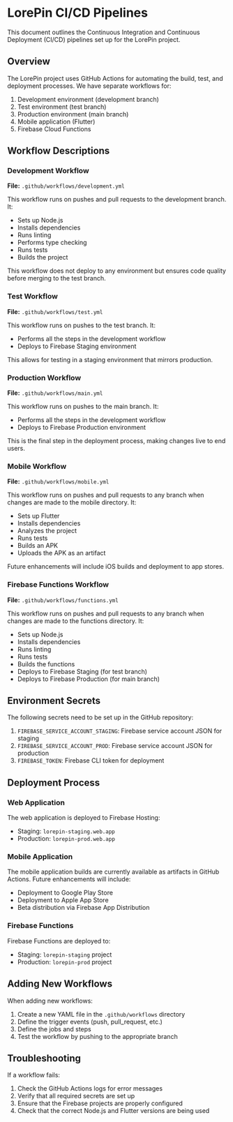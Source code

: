 # LorePin CI/CD Pipelines

This document outlines the Continuous Integration and Continuous Deployment (CI/CD) pipelines set up for the LorePin project.

## Overview

The LorePin project uses GitHub Actions for automating the build, test, and deployment processes. We have separate workflows for:

1. Development environment (development branch)
2. Test environment (test branch)
3. Production environment (main branch)
4. Mobile application (Flutter)
5. Firebase Cloud Functions

## Workflow Descriptions

### Development Workflow

**File:** `.github/workflows/development.yml`

This workflow runs on pushes and pull requests to the development branch. It:
- Sets up Node.js
- Installs dependencies
- Runs linting
- Performs type checking
- Runs tests
- Builds the project

This workflow does not deploy to any environment but ensures code quality before merging to the test branch.

### Test Workflow

**File:** `.github/workflows/test.yml`

This workflow runs on pushes to the test branch. It:
- Performs all the steps in the development workflow
- Deploys to Firebase Staging environment

This allows for testing in a staging environment that mirrors production.

### Production Workflow

**File:** `.github/workflows/main.yml`

This workflow runs on pushes to the main branch. It:
- Performs all the steps in the development workflow
- Deploys to Firebase Production environment

This is the final step in the deployment process, making changes live to end users.

### Mobile Workflow

**File:** `.github/workflows/mobile.yml`

This workflow runs on pushes and pull requests to any branch when changes are made to the mobile directory. It:
- Sets up Flutter
- Installs dependencies
- Analyzes the project
- Runs tests
- Builds an APK
- Uploads the APK as an artifact

Future enhancements will include iOS builds and deployment to app stores.

### Firebase Functions Workflow

**File:** `.github/workflows/functions.yml`

This workflow runs on pushes and pull requests to any branch when changes are made to the functions directory. It:
- Sets up Node.js
- Installs dependencies
- Runs linting
- Runs tests
- Builds the functions
- Deploys to Firebase Staging (for test branch)
- Deploys to Firebase Production (for main branch)

## Environment Secrets

The following secrets need to be set up in the GitHub repository:

1. `FIREBASE_SERVICE_ACCOUNT_STAGING`: Firebase service account JSON for staging
2. `FIREBASE_SERVICE_ACCOUNT_PROD`: Firebase service account JSON for production
3. `FIREBASE_TOKEN`: Firebase CLI token for deployment

## Deployment Process

### Web Application

The web application is deployed to Firebase Hosting:
- Staging: `lorepin-staging.web.app`
- Production: `lorepin-prod.web.app`

### Mobile Application

The mobile application builds are currently available as artifacts in GitHub Actions. Future enhancements will include:
- Deployment to Google Play Store
- Deployment to Apple App Store
- Beta distribution via Firebase App Distribution

### Firebase Functions

Firebase Functions are deployed to:
- Staging: `lorepin-staging` project
- Production: `lorepin-prod` project

## Adding New Workflows

When adding new workflows:
1. Create a new YAML file in the `.github/workflows` directory
2. Define the trigger events (push, pull_request, etc.)
3. Define the jobs and steps
4. Test the workflow by pushing to the appropriate branch

## Troubleshooting

If a workflow fails:
1. Check the GitHub Actions logs for error messages
2. Verify that all required secrets are set up
3. Ensure that the Firebase projects are properly configured
4. Check that the correct Node.js and Flutter versions are being used